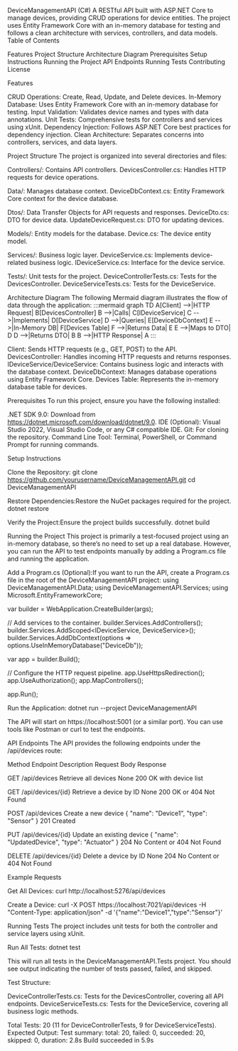 DeviceManagementAPI (C#)
A RESTful API built with ASP.NET Core to manage devices, providing CRUD operations for device entities. The project uses Entity Framework Core with an in-memory database for testing and follows a clean architecture with services, controllers, and data models.
Table of Contents

Features
Project Structure
Architecture Diagram
Prerequisites
Setup Instructions
Running the Project
API Endpoints
Running Tests
Contributing
License

Features

CRUD Operations: Create, Read, Update, and Delete devices.
In-Memory Database: Uses Entity Framework Core with an in-memory database for testing.
Input Validation: Validates device names and types with data annotations.
Unit Tests: Comprehensive tests for controllers and services using xUnit.
Dependency Injection: Follows ASP.NET Core best practices for dependency injection.
Clean Architecture: Separates concerns into controllers, services, and data layers.

Project Structure
The project is organized into several directories and files:

Controllers/: Contains API controllers.
DevicesController.cs: Handles HTTP requests for device operations.


Data/: Manages database context.
DeviceDbContext.cs: Entity Framework Core context for the device database.


Dtos/: Data Transfer Objects for API requests and responses.
DeviceDto.cs: DTO for device data.
UpdateDeviceRequest.cs: DTO for updating devices.


Models/: Entity models for the database.
Device.cs: The device entity model.


Services/: Business logic layer.
DeviceService.cs: Implements device-related business logic.
IDeviceService.cs: Interface for the device service.


Tests/: Unit tests for the project.
DeviceControllerTests.cs: Tests for the DevicesController.
DeviceServiceTests.cs: Tests for the DeviceService.



Architecture Diagram
The following Mermaid diagram illustrates the flow of data through the application:
:::mermaid
graph TD
    A[Client] -->|HTTP Request| B[DevicesController]
    B -->|Calls| C[IDeviceService]
    C -->|Implements| D[DeviceService]
    D -->|Queries| E[DeviceDbContext]
    E -->|In-Memory DB| F[Devices Table]
    F -->|Returns Data| E
    E -->|Maps to DTO| D
    D -->|Returns DTO| B
    B -->|HTTP Response| A
:::

Client: Sends HTTP requests (e.g., GET, POST) to the API.
DevicesController: Handles incoming HTTP requests and returns responses.
IDeviceService/DeviceService: Contains business logic and interacts with the database context.
DeviceDbContext: Manages database operations using Entity Framework Core.
Devices Table: Represents the in-memory database table for devices.

Prerequisites
To run this project, ensure you have the following installed:

.NET SDK 9.0: Download from https://dotnet.microsoft.com/download/dotnet/9.0.
IDE (Optional): Visual Studio 2022, Visual Studio Code, or any C# compatible IDE.
Git: For cloning the repository.
Command Line Tool: Terminal, PowerShell, or Command Prompt for running commands.

Setup Instructions

Clone the Repository:
git clone https://github.com/yourusername/DeviceManagementAPI.git
cd DeviceManagementAPI


Restore Dependencies:Restore the NuGet packages required for the project.
dotnet restore


Verify the Project:Ensure the project builds successfully.
dotnet build



Running the Project
This project is primarily a test-focused project using an in-memory database, so there’s no need to set up a real database. However, you can run the API to test endpoints manually by adding a Program.cs file and running the application.

Add a Program.cs (Optional):If you want to run the API, create a Program.cs file in the root of the DeviceManagementAPI project:
using DeviceManagementAPI.Data;
using DeviceManagementAPI.Services;
using Microsoft.EntityFrameworkCore;

var builder = WebApplication.CreateBuilder(args);

// Add services to the container.
builder.Services.AddControllers();
builder.Services.AddScoped<IDeviceService, DeviceService>();
builder.Services.AddDbContext<DeviceDbContext>(options =>
    options.UseInMemoryDatabase("DeviceDb"));

var app = builder.Build();

// Configure the HTTP request pipeline.
app.UseHttpsRedirection();
app.UseAuthorization();
app.MapControllers();

app.Run();


Run the Application:
dotnet run --project DeviceManagementAPI

The API will start on https://localhost:5001 (or a similar port). You can use tools like Postman or curl to test the endpoints.


API Endpoints
The API provides the following endpoints under the /api/devices route:



Method
Endpoint
Description
Request Body
Response



GET
/api/devices
Retrieve all devices
None
200 OK with device list


GET
/api/devices/{id}
Retrieve a device by ID
None
200 OK or 404 Not Found


POST
/api/devices
Create a new device
{ "name": "Device1", "type": "Sensor" }
201 Created


PUT
/api/devices/{id}
Update an existing device
{ "name": "UpdatedDevice", "type": "Actuator" }
204 No Content or 404 Not Found


DELETE
/api/devices/{id}
Delete a device by ID
None
204 No Content or 404 Not Found


Example Requests

Get All Devices:
curl http://localhost:5276/api/devices


Create a Device:
curl -X POST https://localhost:7021/api/devices -H "Content-Type: application/json" -d '{"name":"Device1","type":"Sensor"}'



Running Tests
The project includes unit tests for both the controller and service layers using xUnit.

Run All Tests:
dotnet test

This will run all tests in the DeviceManagementAPI.Tests project. You should see output indicating the number of tests passed, failed, and skipped.

Test Structure:

DeviceControllerTests.cs: Tests for the DevicesController, covering all API endpoints.
DeviceServiceTests.cs: Tests for the DeviceService, covering all business logic methods.

Total Tests: 20 (11 for DeviceControllerTests, 9 for DeviceServiceTests).
Expected Output:
Test summary: total: 20, failed: 0, succeeded: 20, skipped: 0, duration: 2.8s
Build succeeded in 5.9s

